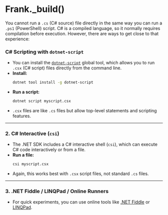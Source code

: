 
# Frank._build()
You cannot run a `.cs` (C# source) file directly in the same way you can run a `.ps1` (PowerShell) script. C# is a compiled language, so it normally requires compilation before execution. However, there are ways to get close to that experience:

### **C# Scripting with `dotnet-script`**
- You can install the [`dotnet-script`](https://github.com/filipw/dotnet-script) global tool, which allows you to run `.csx` (C# script) files directly from the command line.
- **Install:**  
  ```sh
  dotnet tool install -g dotnet-script
  ```
- **Run a script:**  
  ```sh
  dotnet script myscript.csx
  ```
- `.csx` files are like `.cs` files but allow top-level statements and scripting features.

---

### 2. **C# Interactive (`csi`)**
- The .NET SDK includes a C# interactive shell (`csi`), which can execute C# code interactively or from a file.
- **Run a file:**  
  ```sh
  csi myscript.csx
  ```
- Again, this works best with `.csx` script files, not standard `.cs` files.

---

### 3. **.NET Fiddle / LINQPad / Online Runners**
- For quick experiments, you can use online tools like [.NET Fiddle](https://dotnetfiddle.net/) or [LINQPad](https://www.linqpad.net/).

